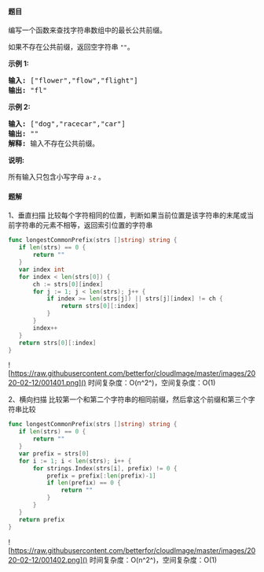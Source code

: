 #### 题目
<p>编写一个函数来查找字符串数组中的最长公共前缀。</p>

<p>如果不存在公共前缀，返回空字符串&nbsp;<code>&quot;&quot;</code>。</p>

<p><strong>示例&nbsp;1:</strong></p>

<pre><strong>输入: </strong>[&quot;flower&quot;,&quot;flow&quot;,&quot;flight&quot;]
<strong>输出:</strong> &quot;fl&quot;
</pre>

<p><strong>示例&nbsp;2:</strong></p>

<pre><strong>输入: </strong>[&quot;dog&quot;,&quot;racecar&quot;,&quot;car&quot;]
<strong>输出:</strong> &quot;&quot;
<strong>解释:</strong> 输入不存在公共前缀。
</pre>

<p><strong>说明:</strong></p>

<p>所有输入只包含小写字母&nbsp;<code>a-z</code>&nbsp;。</p>


 #### 题解
 1、垂直扫描
 比较每个字符相同的位置，判断如果当前位置是该字符串的末尾或当前字符串的元素不相等，返回索引位置的字符串
 ```go
 func longestCommonPrefix(strs []string) string {
 	if len(strs) == 0 {
 		return ""
 	}
 	var index int
 	for index < len(strs[0]) {
 		ch := strs[0][index]
 		for j := 1; j < len(strs); j++ {
 			if index >= len(strs[j]) || strs[j][index] != ch {
 				return strs[0][:index]
 			}
 		}
 		index++
 	}
 	return strs[0][:index]
 }
 ```
 ![https://raw.githubusercontent.com/betterfor/cloudImage/master/images/2020-02-12/001401.png]()
 时间复杂度：O(n^2^)，空间复杂度：O(1)
 
 2、横向扫描
 比较第一个和第二个字符串的相同前缀，然后拿这个前缀和第三个字符串比较
 ```go
 func longestCommonPrefix(strs []string) string {
 	if len(strs) == 0 {
 		return ""
 	}
 	var prefix = strs[0]
 	for i := 1; i < len(strs); i++ {
 		for strings.Index(strs[i], prefix) != 0 {
 			prefix = prefix[:len(prefix)-1]
 			if len(prefix) == 0 {
 				return ""
 			}
 		}
 	}
 	return prefix
 }
 ```
 ![https://raw.githubusercontent.com/betterfor/cloudImage/master/images/2020-02-12/001402.png]()
 时间复杂度：O(n^2^)，空间复杂度：O(1)